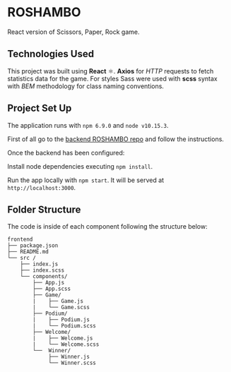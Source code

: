 # ROSHAMBO

React version of  Scissors, Paper, Rock game.

## Technologies Used

This project was built using **React** ⚛️. **Axios** for *HTTP* requests
to fetch statistics data for the game. For styles Sass were used with **scss** syntax with *BEM* methodology for class naming conventions.

## Project Set Up
The application runs with `npm 6.9.0` and `node v10.15.3`.

  First of all go to the [backend ROSHAMBO repo](https://github.com/josepplloo/roshambo-api) and follow the instructions.

  Once the backend has been configured:

  Install node dependencies executing `npm install`.

  Run the app locally with `npm start`. It will be served at `http://localhost:3000`.

## Folder Structure

The code is inside of each component following the structure below:

```
frontend
├── package.json
├── README.md
└── src /
    ├── index.js
    ├── index.scss
    └── components/
        ├── App.js
        ├── App.scss
        ├── Game/
        |    ├── Game.js
        |    └── Game.scss
        ├── Podium/
        |    ├── Podium.js
        |    └── Podium.scss
        ├── Welcome/
        |    ├── Welcome.js
        |    └── Welcome.scss
        └──  Winner/
             ├── Winner.js
             └── Winner.scss
        
```
